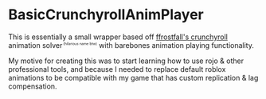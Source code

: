 # BasicCrunchyrollAnimPlayer

This is essentially a small wrapper based off [ffrostfall's crunchyroll](https://github.com/ffrostfall/crunchyroll) animation solver<sup><span style = "font-size: 0.6em;"> (hilarious name btw)</sup> with barebones animation playing functionality.

My motive for creating this was to start learning how to use rojo & other professional tools, and because I needed to replace default roblox animations to be compatible with my game that has custom replication & lag compensation.